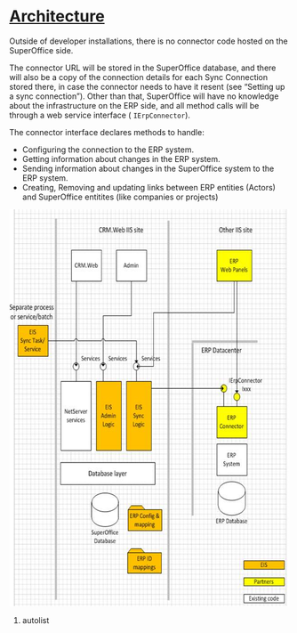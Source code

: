 <properties date="2016-05-11"
SortOrder="2"
/>

[Architecture]()
=============================

Outside of developer installations, there is no connector code hosted on the SuperOffice side.

The connector URL will be stored in the SuperOffice database, and there will also be a copy of the connection details for each Sync Connection stored there, in case the connector needs to have it resent (see “Setting up a sync connection”). Other than that, SuperOffice will have no knowledge about the infrastructure on the ERP side, and all method calls will be through a web service interface ( `IErpConnector`).

The connector interface declares methods to handle:

* Configuring the connection to the ERP system.
* Getting information about changes in the ERP system.
* Sending information about changes in the SuperOffice system to the ERP system.
* Creating, Removing and updating links between ERP entities (Actors) and SuperOffice entitites (like companies or projects)

 

<img src="../Erp%20Sync%20Connector%20Interface_files/image001.jpg" id="Bilde 2" width="627" height="713" />

 

1. autolist
